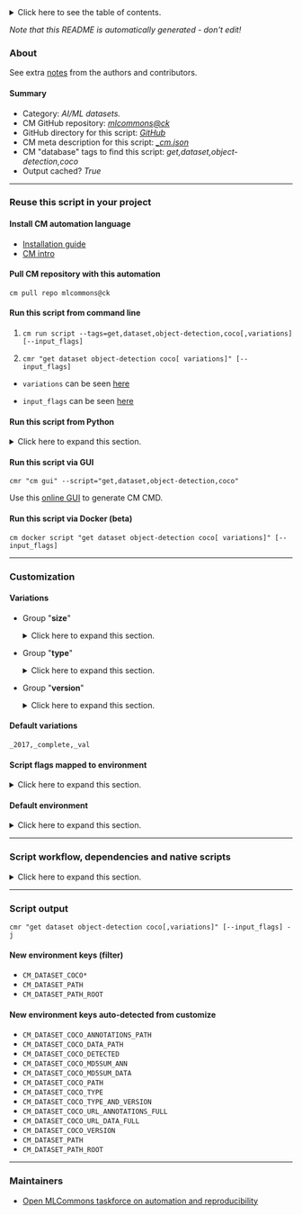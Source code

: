 <details>
<summary>Click here to see the table of contents.</summary>

* [About](#about)
* [Summary](#summary)
* [Reuse this script in your project](#reuse-this-script-in-your-project)
  * [ Install CM automation language](#install-cm-automation-language)
  * [ Check CM script flags](#check-cm-script-flags)
  * [ Run this script from command line](#run-this-script-from-command-line)
  * [ Run this script from Python](#run-this-script-from-python)
  * [ Run this script via GUI](#run-this-script-via-gui)
  * [ Run this script via Docker (beta)](#run-this-script-via-docker-(beta))
* [Customization](#customization)
  * [ Variations](#variations)
  * [ Script flags mapped to environment](#script-flags-mapped-to-environment)
  * [ Default environment](#default-environment)
* [Script workflow, dependencies and native scripts](#script-workflow-dependencies-and-native-scripts)
* [Script output](#script-output)
* [New environment keys (filter)](#new-environment-keys-(filter))
* [New environment keys auto-detected from customize](#new-environment-keys-auto-detected-from-customize)
* [Maintainers](#maintainers)

</details>

*Note that this README is automatically generated - don't edit!*

### About


See extra [notes](README-extra.md) from the authors and contributors.

#### Summary

* Category: *AI/ML datasets.*
* CM GitHub repository: *[mlcommons@ck](https://github.com/mlcommons/ck/tree/master/cm-mlops)*
* GitHub directory for this script: *[GitHub](https://github.com/mlcommons/ck/tree/master/cm-mlops/script/get-dataset-coco)*
* CM meta description for this script: *[_cm.json](_cm.json)*
* CM "database" tags to find this script: *get,dataset,object-detection,coco*
* Output cached? *True*
___
### Reuse this script in your project

#### Install CM automation language

* [Installation guide](https://github.com/mlcommons/ck/blob/master/docs/installation.md)
* [CM intro](https://doi.org/10.5281/zenodo.8105339)

#### Pull CM repository with this automation

```cm pull repo mlcommons@ck```


#### Run this script from command line

1. `cm run script --tags=get,dataset,object-detection,coco[,variations] [--input_flags]`

2. `cmr "get dataset object-detection coco[ variations]" [--input_flags]`

* `variations` can be seen [here](#variations)

* `input_flags` can be seen [here](#script-flags-mapped-to-environment)

#### Run this script from Python

<details>
<summary>Click here to expand this section.</summary>

```python

import cmind

r = cmind.access({'action':'run'
                  'automation':'script',
                  'tags':'get,dataset,object-detection,coco'
                  'out':'con',
                  ...
                  (other input keys for this script)
                  ...
                 })

if r['return']>0:
    print (r['error'])

```

</details>


#### Run this script via GUI

```cmr "cm gui" --script="get,dataset,object-detection,coco"```

Use this [online GUI](https://cKnowledge.org/cm-gui/?tags=get,dataset,object-detection,coco) to generate CM CMD.

#### Run this script via Docker (beta)

`cm docker script "get dataset object-detection coco[ variations]" [--input_flags]`

___
### Customization


#### Variations

  * Group "**size**"
    <details>
    <summary>Click here to expand this section.</summary>

    * **`_complete`** (default)
      - Environment variables:
        - *CM_DATASET_COCO_SIZE*: `complete`
      - Workflow:
    * `_small`
      - Environment variables:
        - *CM_DATASET_COCO_SIZE*: `small`
      - Workflow:

    </details>


  * Group "**type**"
    <details>
    <summary>Click here to expand this section.</summary>

    * `_train`
      - Environment variables:
        - *CM_DATASET_COCO_TYPE*: `train`
      - Workflow:
    * **`_val`** (default)
      - Environment variables:
        - *CM_DATASET_COCO_TYPE*: `val`
      - Workflow:

    </details>


  * Group "**version**"
    <details>
    <summary>Click here to expand this section.</summary>

    * **`_2017`** (default)
      - Environment variables:
        - *CM_DATASET_COCO_VERSION*: `2017`
      - Workflow:

    </details>


#### Default variations

`_2017,_complete,_val`

#### Script flags mapped to environment
<details>
<summary>Click here to expand this section.</summary>

* `--from=value`  &rarr;  `CM_FROM=value`
* `--home=value`  &rarr;  `CM_HOME_DIR=value`
* `--store=value`  &rarr;  `CM_STORE=value`
* `--to=value`  &rarr;  `CM_TO=value`

**Above CLI flags can be used in the Python CM API as follows:**

```python
r=cm.access({... , "from":...}
```

</details>

#### Default environment

<details>
<summary>Click here to expand this section.</summary>

These keys can be updated via `--env.KEY=VALUE` or `env` dictionary in `@input.json` or using script flags.


</details>

___
### Script workflow, dependencies and native scripts

<details>
<summary>Click here to expand this section.</summary>

  1. ***Read "deps" on other CM scripts from [meta](https://github.com/mlcommons/ck/tree/master/cm-mlops/script/get-dataset-coco/_cm.json)***
     * detect,os
       - CM script: [detect-os](https://github.com/mlcommons/ck/tree/master/cm-mlops/script/detect-os)
  1. ***Run "preprocess" function from [customize.py](https://github.com/mlcommons/ck/tree/master/cm-mlops/script/get-dataset-coco/customize.py)***
  1. ***Read "prehook_deps" on other CM scripts from [meta](https://github.com/mlcommons/ck/tree/master/cm-mlops/script/get-dataset-coco/_cm.json)***
     * download-and-extract,file,_wget,_extract
       * `if (CM_DATASET_COCO_DETECTED  != yes)`
       * CM names: `--adr.['get-dataset-coco-data', '746e5dad5e784ad6']...`
       - CM script: [download-and-extract](https://github.com/mlcommons/ck/tree/master/cm-mlops/script/download-and-extract)
     * download-and-extract,file,_wget,_extract
       * `if (CM_DATASET_COCO_DETECTED  != yes)`
       * CM names: `--adr.['get-dataset-coco-annotations', 'edb6cd092ff64171']...`
       - CM script: [download-and-extract](https://github.com/mlcommons/ck/tree/master/cm-mlops/script/download-and-extract)
  1. ***Run native script if exists***
  1. Read "posthook_deps" on other CM scripts from [meta](https://github.com/mlcommons/ck/tree/master/cm-mlops/script/get-dataset-coco/_cm.json)
  1. ***Run "postrocess" function from [customize.py](https://github.com/mlcommons/ck/tree/master/cm-mlops/script/get-dataset-coco/customize.py)***
  1. Read "post_deps" on other CM scripts from [meta](https://github.com/mlcommons/ck/tree/master/cm-mlops/script/get-dataset-coco/_cm.json)
</details>

___
### Script output
`cmr "get dataset object-detection coco[,variations]" [--input_flags] -j`
#### New environment keys (filter)

* `CM_DATASET_COCO*`
* `CM_DATASET_PATH`
* `CM_DATASET_PATH_ROOT`
#### New environment keys auto-detected from customize

* `CM_DATASET_COCO_ANNOTATIONS_PATH`
* `CM_DATASET_COCO_DATA_PATH`
* `CM_DATASET_COCO_DETECTED`
* `CM_DATASET_COCO_MD5SUM_ANN`
* `CM_DATASET_COCO_MD5SUM_DATA`
* `CM_DATASET_COCO_PATH`
* `CM_DATASET_COCO_TYPE`
* `CM_DATASET_COCO_TYPE_AND_VERSION`
* `CM_DATASET_COCO_URL_ANNOTATIONS_FULL`
* `CM_DATASET_COCO_URL_DATA_FULL`
* `CM_DATASET_COCO_VERSION`
* `CM_DATASET_PATH`
* `CM_DATASET_PATH_ROOT`
___
### Maintainers

* [Open MLCommons taskforce on automation and reproducibility](https://github.com/mlcommons/ck/blob/master/docs/taskforce.md)
